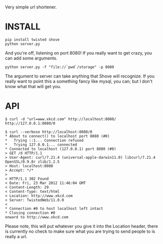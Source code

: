Very simple url shortener. 

INSTALL
=======

    pip install twisted shove
    python server.py
    
And you're off, listening on port 8080! If you really want to get crazy, you can add some arguments. 

    python server.py -f "file://`pwd`/storage" -p 8080
    
The argument to server can take anything that Shove will recognize. If you really want to point this a something fancy like mysql, you can; but I don't know what that will get you.

API
===

    $ curl -d "url=www.xkcd.com" http://localhost:8080/
    http://127.0.0.1:8080/0
    
    $ curl --verbose http://localhost:8080/0
    * About to connect() to localhost port 8080 (#0)
    *   Trying ::1... Connection refused
    *   Trying 127.0.0.1... connected
    * Connected to localhost (127.0.0.1) port 8080 (#0)
    > GET /d HTTP/1.1
    > User-Agent: curl/7.21.4 (universal-apple-darwin11.0) libcurl/7.21.4 OpenSSL/0.9.8r zlib/1.2.5
    > Host: localhost:8080
    > Accept: */*
    > 
    < HTTP/1.1 302 Found
    < Date: Fri, 23 Mar 2012 11:46:04 GMT
    < Content-Length: 29
    < Content-Type: text/html
    < Location: http://www.xkcd.com
    < Server: TwistedWeb/11.0.0
    < 
    * Connection #0 to host localhost left intact
    * Closing connection #0
    onward to http://www.xkcd.com
    
Please note, this will put whatever you give it into the Location header, there is currently no check to make sure what you are trying to send people to is really a url.